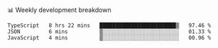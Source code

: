 📊 Weekly development breakdown
<!--START_SECTION:waka-->
```text
TypeScript   8 hrs 22 mins   ████████████████████████▒   97.46 % 
JSON         6 mins          ▒░░░░░░░░░░░░░░░░░░░░░░░░   01.33 % 
JavaScript   4 mins          ▒░░░░░░░░░░░░░░░░░░░░░░░░   00.96 % 
```
<!--END_SECTION:waka-->
